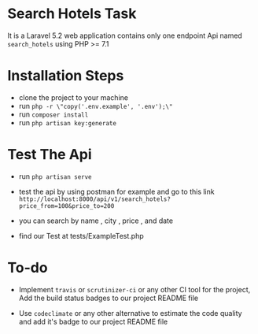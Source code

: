 # Search Hotels Task

It is a Laravel 5.2 web application contains only one endpoint Api named `search_hotels` using PHP >= 7.1


# Installation Steps

- clone the project to your machine
- run `php -r \"copy('.env.example', '.env');\"`
- run `composer install`
- run `php artisan key:generate`


# Test The Api

- run `php artisan serve`
- test the api by using postman for example and go to this link `http://localhost:8000/api/v1/search_hotels?price_from=100&price_to=200`

- you can search by name , city , price , and date

- find our Test at tests/ExampleTest.php

# To-do

- Implement `travis` or `scrutinizer-ci` or any other CI tool for the project, Add the build status badges to our project README file

- Use `codeclimate` or any other alternative to estimate the code quality and add it's badge to our project README file
